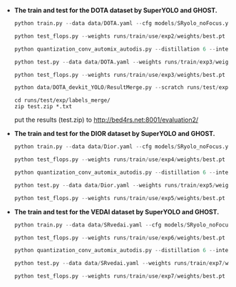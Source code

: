 
- **The train and test for the DOTA dataset by SuperYOLO and GHOST.**
    ```python
    python train.py --data data/DOTA.yaml --cfg models/SRyolo_noFocus.yaml --ch 3 --input_mode RGB --batch-size 16 --epochs 100 --train_img_size 1024 --test_img_size 512 --device 0
    ```
    ```python
    python test_flops.py --weights runs/train/use/exp2/weights/best.pt --full_weights runs/train/use/exp2/weights/best.pt --bit_width 32 --input_mode RGB 
    ```
    ```python
    python quantization_conv_automix_autodis.py --distillation 6 --inter_threshold 0.1 --device 0 --kd_weight 400 --epochs 100 --data data/DOTA.yaml --weights_teacher runs/train/exp2/weights/best.pt --weights runs/train/exp2/weights/best.pt --cfg models/SRyolo_noFocus.yaml --ch 3 --input_mode RGB --batch-size 16  --train_img_size 1024 --test_img_size 512 
    ```
    
    ```python
    python test.py --data data/DOTA.yaml --weights runs/train/exp3/weights/best.pt --batch-size 8 --save-conf --save-txt --device 0 --iou-thres 0.4
    ```
    ```python
    python test_flops.py --weights runs/train/use/exp3/weights/best.pt --full_weights runs/train/use/exp2/weights/best.pt --input_mode RGB --inter-threshold 0.1
    ```
    ```python
    python data/DOTA_devkit_YOLO/ResultMerge.py --scratch runs/test/exp/labels/
    ```
    ```
    cd runs/test/exp/labels_merge/
    zip test.zip *.txt
    ```
    put the results (test.zip) to http://bed4rs.net:8001/evaluation2/
    
- **The train and test for the DIOR dataset by SuperYOLO and GHOST.**
    ```python
    python train.py --data data/Dior.yaml --cfg models/SRyolo_noFocus.yaml --ch 3 --input_mode RGB --batch-size 16 --epochs 150 --train_img_size 1024 --test_img_size 512 --device 0
    ```
    ```python
    python test_flops.py --weights runs/train/use/exp4/weights/best.pt --full_weights runs/train/use/exp4/weights/best.pt --bit_width 32 --input_mode RGB 
    ```
    ```python
    python quantization_conv_automix_autodis.py --distillation 6 --inter_threshold 0.1 --device 0 --kd_weight 400 --epochs 150 --data data/Dior.yaml --weights_teacher runs/train/exp4/weights/best.pt --weights runs/train/exp4/weights/best.pt --cfg models/SRyolo_noFocus.yaml --ch 3 --input_mode RGB --batch-size 16 --train_img_size 1024 --test_img_size 512 
    ```
    ```python
    python test.py --data data/Dior.yaml --weights runs/train/exp5/weights/best.pt --batch-size 8 --device 0 --iou-thres 0.4
    ```
    ```python
    python test_flops.py --weights runs/train/use/exp5/weights/best.pt --full_weights runs/train/use/exp4/weights/best.pt --input_mode RGB --inter-threshold 0.1
    ```
- **The train and test for the VEDAI dataset by SuperYOLO and GHOST.**
    ```python
    python train.py --data data/SRvedai.yaml --cfg models/SRyolo_noFocus_small.yaml --ch 4 --input_mode RGB+IR --batch-size 2 --epochs 300 --train_img_size 1024 --test_img_size 512 --device 0 --input_mode RGB+IR
    ```
    ```python
    python test_flops.py --weights runs/train/use/exp6/weights/best.pt --full_weights runs/train/use/exp6/weights/best.pt --bit_width 32 --input_mode RGB+IR
    ```
    ```python
    python quantization_conv_automix_autodis.py --distillation 6 --inter_threshold 0.1 --device 0 --kd_weight 400 --epochs 300 --data data/SRvedai.yaml --weights_teacher runs/train/exp6/weights/best.pt --weights runs/train/exp6/weights/best.pt --cfg models/SRyolo_noFocus_small.yaml --ch 4 --input_mode RGB+IR --batch-size 2 --train_img_size 1024 --test_img_size 512 
    ```
    ```python
    python test.py --data data/SRvedai.yaml --weights runs/train/exp7/weights/best.pt --batch-size 1 --device 0 --iou-thres 0.4
    ```
    ```python
    python test_flops.py --weights runs/train/use/exp7/weights/best.pt --full_weights runs/train/use/exp6/weights/best.pt --input_mode RGB+IR --inter-threshold 0.1
    ```
